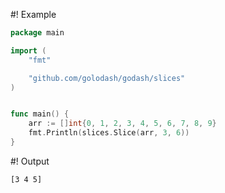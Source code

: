#! Example
```go
package main

import (
	"fmt"

	"github.com/golodash/godash/slices"
)


func main() {
	arr := []int{0, 1, 2, 3, 4, 5, 6, 7, 8, 9}
	fmt.Println(slices.Slice(arr, 3, 6))
}

```

#! Output
```
[3 4 5]
```

